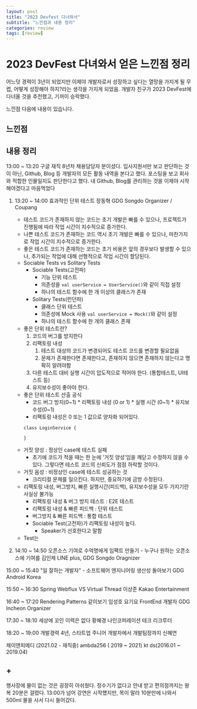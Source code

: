 ```yaml
---
layout: post
title: "2023 Devfest 다녀와서"
subtitle: "느낀점과 내용 정리"
categories: review
tags: [review]
---
```


# 2023 DevFest 다녀와서 얻은 느낀점 정리
어느덧 경력이 3년이 되었지만 이제야 개발자로서 성장하고 싶다는 열망을 가지게 될 무렵, 어떻게 성장해야 하지?라는 생각을 가지게 되었음. 개발자 친구가 2023 DevFest에 다녀올 것을 추천했고, 기꺼이 승락했다.

느낀점 다음에 내용이 있습니다.

## 느낀점


## 내용 정리
13:00 ~ 13:20
구글 재직 8년차 채용담당자 분이셨다.
입사지원서만 보고 판단하는 것이 아닌, Github, Blog 등 개발자의 모든 활동 내역을 본다고 했다. 포스팅을 보고 회사와 적합한 인물일지도 판단한다고 했다. 내 Github, Blog를 관리하는 것을 이제야 시작해야겠다고 마음먹었다

1. 13:20 ~ 14:00 효과적인 단위 테스트
장동혁
GDG Songdo Organizer / Coupang
    - 테스트 코드가 존재하지 않는 코드는 초기 개발은 빠를 수 있으나, 프로젝트가 진행됨에 따라 작업 시간이 지수적으로 증가한다.
    - 나쁜 테스트 코드가 존재하는 코드 역시 초기 개발은 빠를 수 있으나, 마찬가지로 작업 시간이 지수적으로 증가한다.
    - 좋은 테스트 코드가 존재하는 코드는 초기 비용은 앞의 경우보다 발생할 수 있으나, 추가되는 작업에 대해 선형적으로 작업 시간이 할당된다.
    - Sociable Tests vs Solitary Tests
        - Sociable Tests(고전파)
            - 기능 단위 테스트
            - 의존성을 `val userService = UserService()`와 같이 직접 설정
            - 하나의 테스트 함수에 한 개 이상의 클래스가 존재
        - Solitary Tests(런던파)
            - 클래스 단위 테스트
            - 의존성에 Mock 사용 `val userService = Mock()`와 같이 설정
            - 하나의 테스트 함수에 한 개의 클래스 존재
    - 좋은 단위 테스트란?
        1. 코드의 버그를 방지한다
        2. 리팩토링 내성
            1. 테스트 대상의 코드가 변경되어도 테스트 코드를 변경할 필요없음
            2. 문제가 존재한다면 존재한다고, 존재하지 않으면 존재하지 않는다고 명확히 알려야함
        3. 다른 테스트 대비 실행 시간이 압도적으로 적어야 한다. (통합테스트, UI테스트 등)
        4. 유지보수성이 좋아야 한다.
    - 좋은 단위 테스트 산출 공식
        - 코드 버그 방지(0~1) * 리팩토링 내성 (0 or 1) * 실행 시간 (0~1) * 유지보수성(0~1)
        - 리팩토링 내성은 0 또는 1 값으로 양자화 되어있다.
        ```
        class LoginService {

        }
        ```
    - 거짓 양성 : 정상인 case에 테스트 실패
        - 초기에 코드가 적을 때는 한 눈에 '거짓 양성'임을 깨닫고 수정하지 않을 수 있다. 그렇다면 테스트 코드의 신뢰도가 점점 하락할 것이다.
    - 거짓 음성 : 비정상인 case에 테스트 성공하는 것
        - 크리티컬 문제를 일으킨다. 하지만, 중요하기에 금방 수정된다.
    - 리팩토링 내성, 버그방지, 빠른 실행시간(피드백), 유지보수성을 모두 가지기란 사실상 불가능
        - 리팩토링 내성 & 버그 방지 테스트 : E2E 테스트
        - 리팩토링 내성 & 빠른 피드백 : 단위 테스트
        - 버그방지 & 빠른 피드백 : 통합 테스트
        - Sociable Test(고전파)가 리팩토링 내성이 높다.
            - Speaker가 선호한다고 말함
    - Test는 


2. 14:10 ~ 14:50 오픈소스 기여로 수억명에게 임팩트 만들기 - 누구나 원하는 오픈소스에 기여를
김인제
LINE plus, GDG Songdo Oragnizer

15:00 ~ 15:40 "일 잘하는 개발자" - 
소프트웨어 엔지니어링 생산성 돌아보기
GDG Android Korea


15:50 ~ 16:30 Spring Webflux VS Virtual Thread
이상준
Kakao Entertainment

16:40 ~ 17:20 Rendering Patterns 같이보기
임성호
요기요 FrontEnd 개발자
GDG Incheon Organizer

17:30 ~ 18:10 세상에 꼬인 이력은 없다
황혜경
나인코퍼레이션 테크 리크루터

18:20 ~ 19:00 개발경력 4년, 스타트업 주니어 개발자에서 개발팀장까지
신혜연

제이앤피메디 (2021.02 - 재직중)
ambda256 ( 2019 ~ 2021)
kt ds(2016.01 ~ 2019.04)


## +
행사장에 물이 없는 것은 굉장히 아쉬웠다. 정수기가 없다고 안내 받고 편의점까지는 왕복 20분은 걸렸다. 13:00가 넘어 강연은 시작헀지만, 목이 말라 10분만에 나와서 500ml 물을 사서 다시 들어갔다.